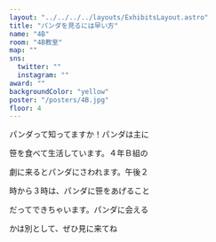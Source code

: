 ```yaml
---
layout: "../../../../layouts/ExhibitsLayout.astro"
title: "パンダを見るには早い方"
name: "4B"
room: "4B教室"
map: ""
sns:
  twitter: ""
  instagram: ""
award: ""
backgroundColor: "yellow"
poster: "/posters/4B.jpg"
floor: 4
---
```


パンダって知ってますか！パンダは主に

笹を食べて生活しています。４年Ｂ組の

劇に来るとパンダにさわれます。午後２

時から３時は、パンダに笹をあげること

だってできちゃいます。パンダに会える

かは別として、ぜひ見に来てね
